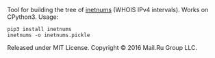 Tool for building the tree of [inetnums](https://www.ripe.net/manage-ips-and-asns/db/support/documentation/ripe-database-documentation/rpsl-object-types/4-2-descriptions-of-primary-objects/4-2-4-description-of-the-inetnum-object) (WHOIS IPv4 intervals).
Works on CPython3. Usage:

```
pip3 install inetnums
inetnums -o inetnums.pickle
```

Released under MIT License. Copyright © 2016 Mail.Ru Group LLC.